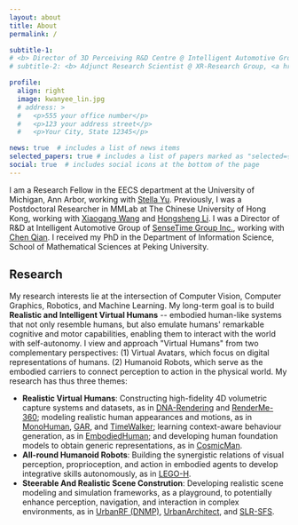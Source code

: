 ```yaml
---
layout: about
title: About
permalink: /

subtitle-1:
# <b> Director of 3D Perceiving R&D Centre @ Intelligent Automotive Group, <a href='https://www.sensetime.com/en'>SenseTime Group Inc.</a></b>
# subtitle-2: <b> Adjunct Research Scientist @ XR-Research Group, <a href='https://www.shlab.org.cn/'>Shanghai AI Lab.</a></b>

profile:
  align: right
  image: kwanyee_lin.jpg
  # address: >
  #   <p>555 your office number</p>
  #   <p>123 your address street</p>
  #   <p>Your City, State 12345</p>

news: true  # includes a list of news items
selected_papers: true # includes a list of papers marked as "selected={true}"
social: true  # includes social icons at the bottom of the page
---
```


<!-- 

Write your biography here. Tell the world about yourself. Link to your favorite [subreddit](http://reddit.com). You can put a picture in, too. The code is already in, just name your picture `prof_pic.jpg` and put it in the `img/` folder.

Put your address / P.O. box / other info right below your picture. You can also disable any these elements by editing `profile` property of the YAML header of your `_pages/about.md`. Edit `_bibliography/papers.bib` and Jekyll will render your [publications page](/al-folio/publications/) automatically.

Link to your social media connections, too. This theme is set up to use [Font Awesome icons](http://fortawesome.github.io/Font-Awesome/) and [Academicons](https://jpswalsh.github.io/academicons/), like the ones below. Add your Facebook, Twitter, LinkedIn, Google Scholar, or just disable all of them.
 -->


<!-- **About** -->

<!-- <p>Hey, thanks for stopping by! &#128516;</p> -->


I am a Research Fellow in the EECS department at the University of Michigan, Ann Arbor, working with [Stella Yu](https://web.eecs.umich.edu/~stellayu/). Previously, I was a Postdoctoral Researcher in MMLab at The Chinese University of Hong Kong, working with [Xiaogang Wang](https://www.ee.cuhk.edu.hk/~xgwang/) and [Hongsheng Li](https://www.ee.cuhk.edu.hk/~hsli/).  I was a Director of R&D at Intelligent Automotive Group of [SenseTime Group Inc.](https://www.sensetime.com/en/), working with [Chen Qian](https://www.linkedin.com/in/keninqc/). I received my PhD in the Department of Information Science, School of Mathematical Sciences at Peking University.

<!-- My research interests lie at the intersection of Computer Vision, Computer Graphics, and Machine Learning. I am particularly interested in virtual humans and human-centric 3d scene understanding. -->

<div class="research">
  <h2>Research</h2>

  <p>My research interests lie at the intersection of Computer Vision, Computer Graphics, Robotics, and Machine Learning. My long-term goal is to build <strong>Realistic and Intelligent Virtual Humans</strong> -- embodied human-like systems that not only resemble humans,  but also emulate humans' remarkable cognitive and motor capabilities, enabling them to interact with the world with self-autonomy. I view and approach "Virtual Humans" from two complementary perspectives: (1) Virtual Avatars, which focus on digital representations of humans. (2) Humanoid Robots, which serve as the embodied carriers to connect perception to action in the physical world. My research has thus three themes:</p>

  <ul>
    <li><strong>Realistic Virtual Humans</strong>: Constructing high-fidelity 4D volumetric capture systems and datasets, as in <a href="https://dna-rendering.github.io/">DNA-Rendering</a> and <a href="https://renderme-360.github.io/">RenderMe-360</a>; modeling realistic human appearances and motions, as in <a href="https://yzmblog.github.io/projects/MonoHuman/">MonoHuman</a>, <a href="https://arxiv.org/abs/2105.02431">GAR</a>, and <a href="https://timewalker2024.github.io/timewalker.github.io/">TimeWalker</a>; learning context-aware behaviour generation, as in <a href="publication/">EmbodiedHuman</a>; and developing human foundation models to obtain generic representations, as in <a href="https://cosmicman-cvpr2024.github.io/">CosmicMan</a>.</li>
    <li><strong>All-round Humanoid Robots</strong>: Building the synergistic relations of visual perception, proprioception, and action in embodied agents to develop integrative skills autonomously, as in <a href="https://lego-h-humanoidrobothiking.github.io/">LEGO-H</a>.</li>
    <li><strong>Steerable And Realistic Scene Constrution</strong>: Developing realistic scene modeling and simulation frameworks, as a playground, to potentially enhance perception, navigation, and interaction in complex environments, as in <a href="https://dnmp.github.io/">UrbanRF (DNMP)</a>, <a href="https://urbanarchitect.github.io/">UrbanArchitect</a>, and <a href="https://slr-sfs.github.io/">SLR-SFS</a>.</li>
  </ul>
</div>





<!-- ** **Joint programs of PhD, RA at NTU and CUHK are open!** **

** **Job positions are open for researchers and interns at Shanghai AI Lab!** ** -->




<!-- 

I am the Director of R&D at Intelligent Automotive Group of SenseTime Group Inc., working with [Chen Qian](http://scholar.google.com/citations?user=AerkT0YAAAAJ&hl=zh-CN). I lead the development and research of 3D Perceiving R&D Centre, which serves for several leading automakers (e.g., BMW, Honda and NIO) and has delivered 30+ mass-produced projects in the intelligent cabin industry.

I spent wonderful times as a post-doc researcher at [MMLab](http://mmlab.ie.cuhk.edu.hk/), [The Chinese University of Hong Kong](https://www.cuhk.edu.hk/english/index.html), with Prof. [Hongsheng Li](http://www.ee.cuhk.edu.hk/~hsli/) and Prof. [Xiaogang Wang](http://www.ee.cuhk.edu.hk/~xgwang/). Previously, I received my PhD degree in the Department of Information Science, School of Mathematical Sciences at [Peking University](https://english.pku.edu.cn/).

My research interests include **Computer Vision**, **Computer Graphics** and **XR**. I am particularly interested in 3d scene understanding, deep generative models, neural rendering and animation.

** **Joint programs of PhD, PostDoc, RA at NTU and CUHK are open!** ** -->
